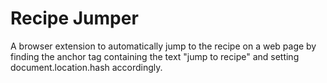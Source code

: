 # Recipe Jumper
A browser extension to automatically jump to the recipe on a web page by finding the anchor tag containing the text "jump to recipe" and setting document.location.hash accordingly.
